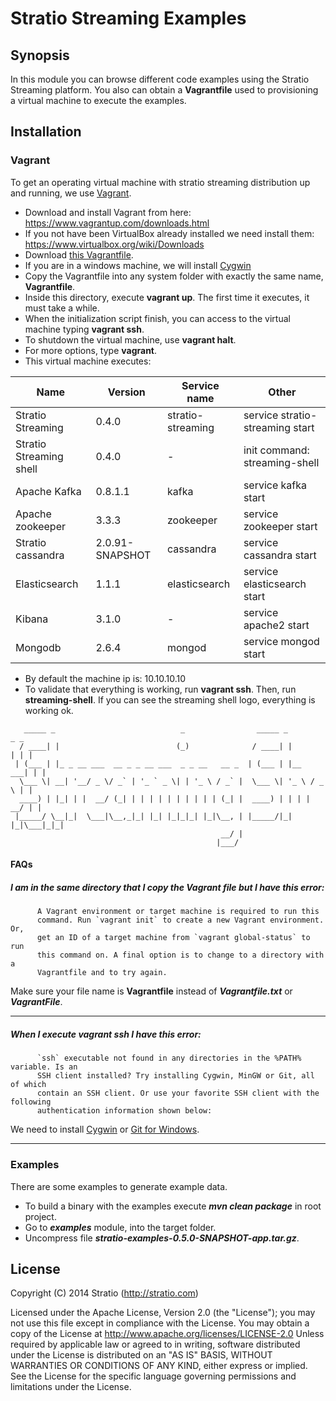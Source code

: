 # Stratio Streaming Examples

## Synopsis

In this module you can browse different code examples using the Stratio Streaming platform. You also can obtain a **Vagrantfile** used to provisioning a virtual machine to execute the examples.

## Installation

### Vagrant
To get an operating virtual machine with stratio streaming distribution up and running, we use [Vagrant](https://www.vagrantup.com/).

* Download and install Vagrant from here: https://www.vagrantup.com/downloads.html
* If you not have been VirtualBox already installed we need install them: https://www.virtualbox.org/wiki/Downloads
* Download [this Vagrantfile](https://raw.githubusercontent.com/Stratio/stratio-streaming/develop/examples/Vagrantfile).
* If you are in a windows machine, we will install [Cygwin](https://cygwin.com/install.html)
* Copy the Vagrantfile into any system folder with exactly the same name, **Vagrantfile**.
* Inside this directory, execute **vagrant up**. The first time it executes, it must take a while.
* When the initialization script finish, you can access to the virtual machine typing **vagrant ssh**.
* To shutdown the virtual machine, use **vagrant halt**.
* For more options, type **vagrant**.
* This virtual machine executes:

Name | Version | Service name | Other
------------ | ------------- | ------------- | -------------
Stratio Streaming | 0.4.0 | stratio-streaming | service stratio-streaming start
Stratio Streaming shell | 0.4.0 | - | init command: streaming-shell
Apache Kafka | 0.8.1.1 | kafka | service kafka start
Apache zookeeper | 3.3.3 | zookeeper | service zookeeper start
Stratio cassandra | 2.0.91-SNAPSHOT | cassandra | service cassandra start
Elasticsearch | 1.1.1 | elasticsearch | service elasticsearch start
Kibana | 3.1.0 | - | service apache2 start
Mongodb | 2.6.4 | mongod | service mongod start

* By default the machine ip is: 10.10.10.10
* To validate that everything is working, run **vagrant ssh**. Then, run **streaming-shell**. If you can see the streaming shell logo, everything is working ok.
```Batchfile
   _____ _                            _                _____ _          _ _ 
  / ____| |                          (_)              / ____| |        | | |
 | (___ | |_ _ __ ___  __ _ _ __ ___  _ _ __   __ _  | (___ | |__   ___| | |
  \___ \| __| '__/ _ \/ _` | '_ ` _ \| | '_ \ / _` |  \___ \| '_ \ / _ \ | |
  ____) | |_| | |  __/ (_| | | | | | | | | | | (_| |  ____) | | | |  __/ | |
 |_____/ \__|_|  \___|\__,_|_| |_| |_|_|_| |_|\__, | |_____/|_| |_|\___|_|_|
                                               __/ |                        
                                              |___/                         
```

#### FAQs
##### **I am in the same directory that I copy the Vagrant file but I have this error:**
```Batchfile
      A Vagrant environment or target machine is required to run this
      command. Run `vagrant init` to create a new Vagrant environment. Or,
      get an ID of a target machine from `vagrant global-status` to run
      this command on. A final option is to change to a directory with a
      Vagrantfile and to try again.
```
Make sure your file name is **Vagrantfile** instead of _**Vagrantfile.txt**_ or _**VagrantFile**_.
______________________________________________________
##### **When I execute vagrant ssh I have this error:**
```Batchfile
      `ssh` executable not found in any directories in the %PATH% variable. Is an
      SSH client installed? Try installing Cygwin, MinGW or Git, all of which
      contain an SSH client. Or use your favorite SSH client with the following
      authentication information shown below:
```
We need to install [Cygwin](https://cygwin.com/install.html) or [Git for Windows](http://git-scm.com/download/win). 
______________________________________________________

### Examples
There are some examples to generate example data.
* To build a binary with the examples execute **_mvn clean package_** in root project.
* Go to **_examples_** module, into the target folder.
* Uncompress file **_stratio-examples-0.5.0-SNAPSHOT-app.tar.gz_**.

## License

Copyright (C) 2014 Stratio (http://stratio.com)

Licensed under the Apache License, Version 2.0 (the "License");
you may not use this file except in compliance with the License.
You may obtain a copy of the License at
        http://www.apache.org/licenses/LICENSE-2.0
Unless required by applicable law or agreed to in writing, software
distributed under the License is distributed on an "AS IS" BASIS,
WITHOUT WARRANTIES OR CONDITIONS OF ANY KIND, either express or implied.
See the License for the specific language governing permissions and
limitations under the License.
